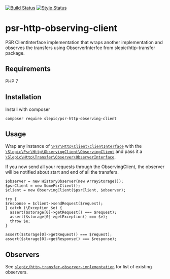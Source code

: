[![Build Status](https://travis-ci.org/slepic/psr-http-observing-client.svg?branch=master)](https://travis-ci.org/slepic/psr-http-observing-client)
[![Style Status](https://styleci.io/repos/184448040/shield)](https://styleci.io/repos/184448040)

# psr-http-observing-client
PSR ClientInterface implementation that wraps another implementation and observes the transfers using ObserverInterfce from slepic/http-transfer package.

## Requirements

PHP 7

## Installation

Install with composer

```composer require slepic/psr-http-observing-client```

## Usage

Wrap any instance of [```\Psr\Http\Client\ClientInterface```](https://github.com/php-fig/http-client/blob/master/src/ClientInterface.php) with the [```\Slepic\Psr\Http\ObservingClient\ObservingClient```](https://github.com/slepic/psr-http-observing-client/blob/master/src/ObservingClient.php) and pass it a [```\Slepic\Http\Transfer\Observer\ObserverInterface```](https://github.com/slepic/http-transfer/blob/master/src/Observer/ObserverInterface.php).

If you now send all your requests through the ObservingClient, the observer will be notified about start and end of all the transfers.

```
$observer = new HistoryObserver(new ArrayStorage());
$psrClient = new SomePsrClient();
$client = new ObservingClient($psrClient, $observer);

try {
$response = $client->sendRequest($request);
} catch (\Exception $e) {
  assert($storage[0]->getRequest() === $request);
  assert($storage[0]->getException() === $e);
  throw $e;
}

assert($storage[0]->getRequest() === $request);
assert($storage[0]->getResponse() === $response);

```


## Observers

See [```slepic/http-transfer-observer-implementation```](https://packagist.org/providers/slepic/http-transfer-observer-implementation) for list of existing observers.
